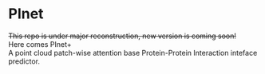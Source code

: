 # PInet
<s>This repo is under major reconstruction, new version is coming soon!</s>  
Here comes PInet+  
A point cloud patch-wise attention base Protein-Protein Interaction inteface predictor. 


